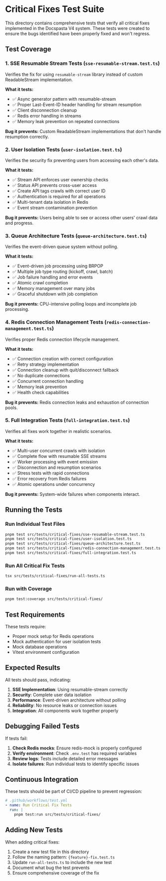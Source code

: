 # Critical Fixes Test Suite

This directory contains comprehensive tests that verify all critical fixes implemented in the Docspasta V4 system. These tests were created to ensure the bugs identified have been properly fixed and won't regress.

## Test Coverage

### 1. SSE Resumable Stream Tests (`sse-resumable-stream.test.ts`)

Verifies the fix for using `resumable-stream` library instead of custom ReadableStream implementation.

**What it tests:**
- ✅ Async generator pattern with resumable-stream
- ✅ Proper Last-Event-ID header handling for stream resumption
- ✅ Client disconnection cleanup
- ✅ Redis error handling in streams
- ✅ Memory leak prevention on repeated connections

**Bug it prevents:** Custom ReadableStream implementations that don't handle resumption correctly.

### 2. User Isolation Tests (`user-isolation.test.ts`)

Verifies the security fix preventing users from accessing each other's data.

**What it tests:**
- ✅ Stream API enforces user ownership checks
- ✅ Status API prevents cross-user access
- ✅ Create API tags crawls with correct user ID
- ✅ Authentication is required for all operations
- ✅ Multi-tenant data isolation in Redis
- ✅ Event stream contamination prevention

**Bug it prevents:** Users being able to see or access other users' crawl data and progress.

### 3. Queue Architecture Tests (`queue-architecture.test.ts`)

Verifies the event-driven queue system without polling.

**What it tests:**
- ✅ Event-driven job processing using BRPOP
- ✅ Multiple job type routing (kickoff, crawl, batch)
- ✅ Job failure handling and error events
- ✅ Atomic crawl completion
- ✅ Memory management over many jobs
- ✅ Graceful shutdown with job completion

**Bug it prevents:** CPU-intensive polling loops and incomplete job processing.

### 4. Redis Connection Management Tests (`redis-connection-management.test.ts`)

Verifies proper Redis connection lifecycle management.

**What it tests:**
- ✅ Connection creation with correct configuration
- ✅ Retry strategy implementation
- ✅ Connection cleanup with quit/disconnect fallback
- ✅ No duplicate connections
- ✅ Concurrent connection handling
- ✅ Memory leak prevention
- ✅ Health check capabilities

**Bug it prevents:** Redis connection leaks and exhaustion of connection pools.

### 5. Full Integration Tests (`full-integration.test.ts`)

Verifies all fixes work together in realistic scenarios.

**What it tests:**
- ✅ Multi-user concurrent crawls with isolation
- ✅ Complete flow with resumable SSE streams
- ✅ Worker processing with event emission
- ✅ Disconnection and resumption scenarios
- ✅ Stress tests with rapid connections
- ✅ Error recovery from Redis failures
- ✅ Atomic operations under concurrency

**Bug it prevents:** System-wide failures when components interact.

## Running the Tests

### Run Individual Test Files
```bash
pnpm test src/tests/critical-fixes/sse-resumable-stream.test.ts
pnpm test src/tests/critical-fixes/user-isolation.test.ts
pnpm test src/tests/critical-fixes/queue-architecture.test.ts
pnpm test src/tests/critical-fixes/redis-connection-management.test.ts
pnpm test src/tests/critical-fixes/full-integration.test.ts
```

### Run All Critical Fix Tests
```bash
tsx src/tests/critical-fixes/run-all-tests.ts
```

### Run with Coverage
```bash
pnpm test:coverage src/tests/critical-fixes/
```

## Test Requirements

These tests require:
- Proper mock setup for Redis operations
- Mock authentication for user isolation tests
- Mock database operations
- Vitest environment configuration

## Expected Results

All tests should pass, indicating:
1. **SSE Implementation**: Using resumable-stream correctly
2. **Security**: Complete user data isolation
3. **Performance**: Event-driven architecture without polling
4. **Reliability**: No resource leaks or connection issues
5. **Integration**: All components work together properly

## Debugging Failed Tests

If tests fail:

1. **Check Redis mocks**: Ensure redis-mock is properly configured
2. **Verify environment**: Check `.env.test` has required variables
3. **Review logs**: Tests include detailed error messages
4. **Isolate failures**: Run individual tests to identify specific issues

## Continuous Integration

These tests should be part of CI/CD pipeline to prevent regression:

```yaml
# .github/workflows/test.yml
- name: Run Critical Fix Tests
  run: |
    pnpm test:run src/tests/critical-fixes/
```

## Adding New Tests

When adding critical fixes:
1. Create a new test file in this directory
2. Follow the naming pattern: `{feature}-fix.test.ts`
3. Update `run-all-tests.ts` to include the new test
4. Document what bug the test prevents
5. Ensure comprehensive coverage of the fix